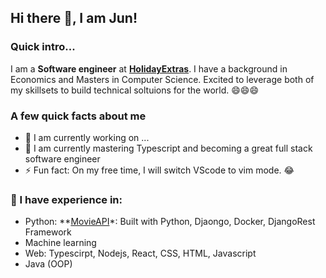## Hi there 👋, I am Jun! 

### Quick intro...
I am a **Software engineer** at **[HolidayExtras](https://github.com/holidayextras)**. I have a background in Economics and Masters in Computer Science. Excited to leverage both of my skillsets to build technical soltuions for the world. 😄😄😄

### A few quick facts about me
- 🔭 I am currently working on ...
- 🌱 I am currently mastering Typescript and becoming a great full stack software engineer
- ⚡ Fun fact: On my free time, I will switch VScode to vim mode. 😂

### 🤖 I have experience in: 
- Python: **[MovieAPI](https://github.com/jun-hf/MovieAPI)*: Built with Python, Djaongo, Docker, DjangoRest Framework
- Machine learning
- Web: Typescirpt, Nodejs, React, CSS, HTML, Javascript
- Java (OOP)

<!--
**jun-hf/jun-hf** is a ✨ _special_ ✨ repository because its `README.md` (this file) appears on your GitHub profile.

Here are some ideas to get you started:

- 🔭 I’m currently working on ...
- 🌱 I’m currently learning ...
- 👯 I’m looking to collaborate on ...
- 🤔 I’m looking for help with ...
- 💬 Ask me about ...
- 📫 How to reach me: ...
- 😄 Pronouns: ...
- ⚡ Fun fact: ...
-->
